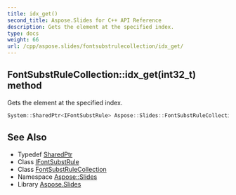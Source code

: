 ```yaml
---
title: idx_get()
second_title: Aspose.Slides for C++ API Reference
description: Gets the element at the specified index.
type: docs
weight: 66
url: /cpp/aspose.slides/fontsubstrulecollection/idx_get/
---
```

## FontSubstRuleCollection::idx_get(int32_t) method


Gets the element at the specified index.

```cpp
System::SharedPtr<IFontSubstRule> Aspose::Slides::FontSubstRuleCollection::idx_get(int32_t index) override
```

## See Also

* Typedef [SharedPtr](../../system/sharedptr/)
* Class [IFontSubstRule](../ifontsubstrule/)
* Class [FontSubstRuleCollection](./)
* Namespace [Aspose::Slides](../)
* Library [Aspose.Slides](../../)